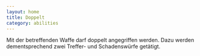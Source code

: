 ```yaml
---
layout: home
title: Doppelt
category: abilities
---
```


Mit der betreffenden Waffe darf doppelt angegriffen werden. Dazu werden dementsprechend zwei Treffer- und Schadenswürfe
getätigt.